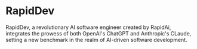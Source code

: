 # RapidDev
RapidDev, a revolutionary AI software engineer created by RapidAi, integrates the prowess of both OpenAI's ChatGPT and Anthropic's CLaude, setting a new benchmark in the realm of AI-driven software development.
